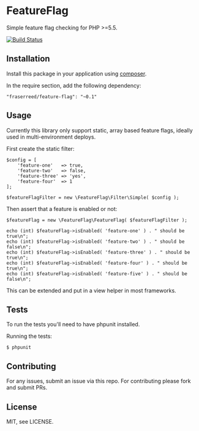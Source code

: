FeatureFlag
===========

Simple feature flag checking for PHP >=5.5.

[![Build Status](https://travis-ci.org/fraserreed/feature-flag.svg?branch=master)](https://travis-ci.org/fraserreed/feature-flag)

## Installation

Install this package in your application using [composer](http://composer.org).

In the require section, add the following dependency:
```
"fraserreed/feature-flag": "~0.1"
```

## Usage

Currently this library only support static, array based feature flags, ideally used in multi-environment deploys.

First create the static filter:

```
$config = [
    'feature-one'   => true,
    'feature-two'   => false,
    'feature-three' => 'yes',
    'feature-four'  => 1
];

$featureFlagFilter = new \FeatureFlag\Filter\Simple( $config );
```

Then assert that a feature is enabled or not:

```
$featureFlag = new \FeatureFlag\FeatureFlag( $featureFlagFilter );

echo (int) $featureFlag->isEnabled( 'feature-one' ) . " should be true\n";
echo (int) $featureFlag->isEnabled( 'feature-two' ) . " should be false\n";
echo (int) $featureFlag->isEnabled( 'feature-three' ) . " should be true\n";
echo (int) $featureFlag->isEnabled( 'feature-four' ) . " should be true\n";
echo (int) $featureFlag->isEnabled( 'feature-five' ) . " should be false\n";
```

This can be extended and put in a view helper in most frameworks.

## Tests

To run the tests you'll need to have phpunit installed.

Running the tests:

```
$ phpunit
```

## Contributing

For any issues, submit an issue via this repo.  For contributing please fork and submit PRs.

## License

MIT, see LICENSE.
